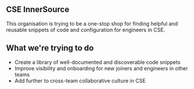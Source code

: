 ## CSE InnerSource
This organisation is trying to be a one-stop shop for finding helpful and reusable snippets of code and configuration for engineers in CSE.

## What we're trying to do 
* Create a library of well-documented and discoverable code snippets
* Improve visibility and onboarding for new joiners and engineers in other teams
* Add further to cross-team collaborative culture in CSE
